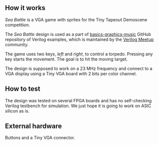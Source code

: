 <!---

This file is used to generate your project datasheet. Please fill in the information below and delete any unused
sections.

You can also include images in this folder and reference them in the markdown. Each image must be less than
512 kb in size, and the combined size of all images must be less than 1 MB.
-->

## How it works

*Sea Battle* is a VGA game with sprites for the Tiny Tapeout Demoscene
competition.

The *Sea Battle* design is used as a part of
[basics-graphics-music](https://github.com/yuri-panchul/basics-graphics-music)
GitHub repository of Verilog examples, which is maintained by the [Verilog
Meetup](https://verilog-meetup.com/) community.

The game uses two keys, *left* and *right*, to control a torpedo. Pressing
any key starts the movement. The goal is to hit the moving target.

The design is supposed to work on a 23 MHz frequency and connect to a VGA
display using a Tiny VGA board with 2 bits per color channel.

## How to test

The design was tested on several FPGA boards and has no self-checking
Verilog testbench for simulation. We just hope it is going to work on ASIC
silicon as is.

## External hardware

Buttons and a Tiny VGA connector.
